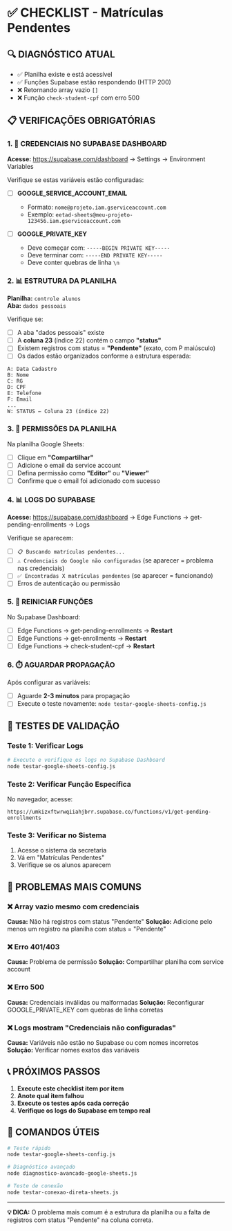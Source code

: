 # ✅ CHECKLIST - Matrículas Pendentes

## 🔍 DIAGNÓSTICO ATUAL
- ✅ Planilha existe e está acessível
- ✅ Funções Supabase estão respondendo (HTTP 200)
- ❌ Retornando array vazio `[]`
- ❌ Função `check-student-cpf` com erro 500

## 📋 VERIFICAÇÕES OBRIGATÓRIAS

### 1. 🔐 CREDENCIAIS NO SUPABASE DASHBOARD
**Acesse:** https://supabase.com/dashboard → Settings → Environment Variables

Verifique se estas variáveis estão configuradas:

- [ ] **GOOGLE_SERVICE_ACCOUNT_EMAIL**
  - Formato: `nome@projeto.iam.gserviceaccount.com`
  - Exemplo: `eetad-sheets@meu-projeto-123456.iam.gserviceaccount.com`

- [ ] **GOOGLE_PRIVATE_KEY**
  - Deve começar com: `-----BEGIN PRIVATE KEY-----`
  - Deve terminar com: `-----END PRIVATE KEY-----`
  - Deve conter quebras de linha `\n`

### 2. 📊 ESTRUTURA DA PLANILHA
**Planilha:** `controle alunos`  
**Aba:** `dados pessoais`

Verifique se:

- [ ] A aba "dados pessoais" existe
- [ ] A **coluna 23** (índice 22) contém o campo **"status"**
- [ ] Existem registros com status = **"Pendente"** (exato, com P maiúsculo)
- [ ] Os dados estão organizados conforme a estrutura esperada:

```
A: Data Cadastro
B: Nome  
C: RG
D: CPF
E: Telefone
F: Email
...
W: STATUS ← Coluna 23 (índice 22)
```

### 3. 🔐 PERMISSÕES DA PLANILHA
Na planilha Google Sheets:

- [ ] Clique em **"Compartilhar"**
- [ ] Adicione o email da service account
- [ ] Defina permissão como **"Editor"** ou **"Viewer"**
- [ ] Confirme que o email foi adicionado com sucesso

### 4. 📊 LOGS DO SUPABASE
**Acesse:** https://supabase.com/dashboard → Edge Functions → get-pending-enrollments → Logs

Verifique se aparecem:

- [ ] `📋 Buscando matrículas pendentes...`
- [ ] `⚠️ Credenciais do Google não configuradas` (se aparecer = problema nas credenciais)
- [ ] `✅ Encontradas X matrículas pendentes` (se aparecer = funcionando)
- [ ] Erros de autenticação ou permissão

### 5. 🔄 REINICIAR FUNÇÕES
No Supabase Dashboard:

- [ ] Edge Functions → get-pending-enrollments → **Restart**
- [ ] Edge Functions → get-enrollments → **Restart**
- [ ] Edge Functions → check-student-cpf → **Restart**

### 6. ⏱️ AGUARDAR PROPAGAÇÃO
Após configurar as variáveis:

- [ ] Aguarde **2-3 minutos** para propagação
- [ ] Execute o teste novamente: `node testar-google-sheets-config.js`

## 🎯 TESTES DE VALIDAÇÃO

### Teste 1: Verificar Logs
```bash
# Execute e verifique os logs no Supabase Dashboard
node testar-google-sheets-config.js
```

### Teste 2: Verificar Função Específica
No navegador, acesse:
```
https://umkizxftwrwqiiahjbrr.supabase.co/functions/v1/get-pending-enrollments
```

### Teste 3: Verificar no Sistema
1. Acesse o sistema da secretaria
2. Vá em "Matrículas Pendentes"
3. Verifique se os alunos aparecem

## 🚨 PROBLEMAS MAIS COMUNS

### ❌ Array vazio mesmo com credenciais
**Causa:** Não há registros com status "Pendente"
**Solução:** Adicione pelo menos um registro na planilha com status = "Pendente"

### ❌ Erro 401/403
**Causa:** Problema de permissão
**Solução:** Compartilhar planilha com service account

### ❌ Erro 500
**Causa:** Credenciais inválidas ou malformadas
**Solução:** Reconfigurar GOOGLE_PRIVATE_KEY com quebras de linha corretas

### ❌ Logs mostram "Credenciais não configuradas"
**Causa:** Variáveis não estão no Supabase ou com nomes incorretos
**Solução:** Verificar nomes exatos das variáveis

## 📞 PRÓXIMOS PASSOS

1. **Execute este checklist item por item**
2. **Anote qual item falhou**
3. **Execute os testes após cada correção**
4. **Verifique os logs do Supabase em tempo real**

## 🔧 COMANDOS ÚTEIS

```bash
# Teste rápido
node testar-google-sheets-config.js

# Diagnóstico avançado
node diagnostico-avancado-google-sheets.js

# Teste de conexão
node testar-conexao-direta-sheets.js
```

---

**💡 DICA:** O problema mais comum é a estrutura da planilha ou a falta de registros com status "Pendente" na coluna correta.
